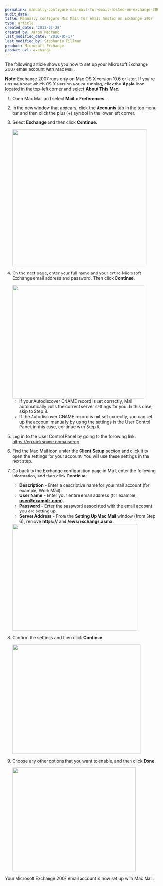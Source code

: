 ```yaml
---
permalink: manually-configure-mac-mail-for-email-hosted-on-exchange-2007/
audit_date:
title: Manually configure Mac Mail for email hosted on Exchange 2007
type: article
created_date: '2012-02-28'
created_by: Aaron Medrano
last_modified_date: '2016-05-17'
last_modified_by: Stephanie Fillmon
product: Microsoft Exchange
product_url: exchange
---
```


The following article shows you how to set up your Microsoft Exchange
2007 email account with Mac Mail.

**Note**: Exchange 2007 runs only on Mac OS X version 10.6 or later. If
you're unsure about which OS X version you're running, click the
**Apple** icon located in the top-left corner and select **About This
Mac**.

1. Open Mac Mail and select **Mail > Preferences**.

2. In the new window that appears, click the **Accounts** tab in the
   top menu bar and then click the plus (+) symbol in the
   lower left corner.

3. Select **Exchange** and then click **Continue.**

    <img src="{% asset_path exchange/manually-configure-mac-mail-for-email-hosted-on-exchange-2007/MM071.png %}" width="441" height="451" />

4. On the next page, enter your full name and your entire Microsoft
   Exchange email address and password. Then click **Continue**.

    <img src="{% asset_path exchange/manually-configure-mac-mail-for-email-hosted-on-exchange-2007/MM072.png %}" width="434" height="374" />

    -   If your Autodiscover CNAME record is set correctly, Mail
        automatically pulls the correct server settings for you.
        In this case, skip to Step 8.
    -   If the Autodiscover CNAME record is not set correctly, you can
        set up the account manually by using the settings in the User
        Control Panel.
        In this case, continue with Step 5.

5.  Log in to the User Control Panel by going to the following link:
    <https://cp.rackspace.com/usercp>.

6.  Find the Mac Mail icon under the **Client Setup** section and click
    it to open the settings for your account. You will use these
    settings in the next step.

7.  Go back to the Exchange configuration page in Mail, enter the
    following information, and then click **Continue**:

    -   **Description** - Enter a descriptive name for your mail account
        (for example, Work Mail).
    -   **User Name** - Enter your entire email address (for example,
        **user@example.com**).
    -   **Password** - Enter the password associated with the email
        account you are setting up.
    -   **Server Address** - From the **Setting Up Mac Mail** window (from
        Step 6), remove **https://** and **/ews/exchange.asmx**.

    <img src="{% asset_path exchange/manually-configure-mac-mail-for-email-hosted-on-exchange-2007/MM073.png %}" width="412" height="352" />

8.  Confirm the settings and then click **Continue**.

    <img src="{% asset_path exchange/manually-configure-mac-mail-for-email-hosted-on-exchange-2007/MM074.png %}" width="422" height="361" />

9.  Choose any other options that you want to enable, and then click
    **Done**.

    <img src="{% asset_path exchange/manually-configure-mac-mail-for-email-hosted-on-exchange-2007/MM075.png %}" width="407" height="342" />

Your Microsoft Exchange 2007 email account is now set up with Mac Mail.
